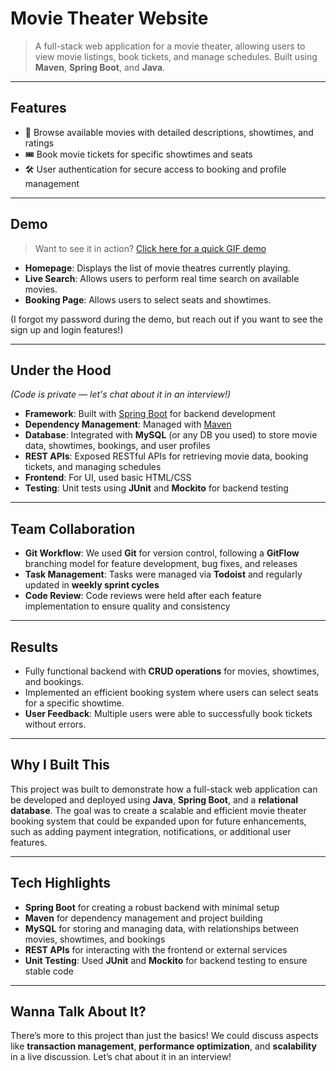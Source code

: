 # Movie Theater Website

> A full-stack web application for a movie theater, allowing users to view movie listings, book tickets, and manage schedules. Built using **Maven**, **Spring Boot**, and **Java**.

---

## Features

- 🎥 Browse available movies with detailed descriptions, showtimes, and ratings
- 🎟️ Book movie tickets for specific showtimes and seats
- 🛠️ User authentication for secure access to booking and profile management

---

## Demo

> Want to see it in action? [Click here for a quick GIF demo](MovieWebDemo.gif)

- **Homepage**: Displays the list of movie theatres currently playing.
- **Live Search**: Allows users to perform real time search on available movies.
- **Booking Page**: Allows users to select seats and showtimes.

(I forgot my password during the demo, but reach out if you want to see the sign up and login features!)


---

## Under the Hood

*(Code is private — let's chat about it in an interview!)*

- **Framework**: Built with [Spring Boot](https://spring.io/projects/spring-boot) for backend development
- **Dependency Management**: Managed with [Maven](https://maven.apache.org/)
- **Database**: Integrated with **MySQL** (or any DB you used) to store movie data, showtimes, bookings, and user profiles
- **REST APIs**: Exposed RESTful APIs for retrieving movie data, booking tickets, and managing schedules
- **Frontend**: For UI, used basic HTML/CSS
- **Testing**: Unit tests using **JUnit** and **Mockito** for backend testing

---

## Team Collaboration

- **Git Workflow**: We used **Git** for version control, following a **GitFlow** branching model for feature development, bug fixes, and releases
- **Task Management**: Tasks were managed via **Todoist** and regularly updated in **weekly sprint cycles**
- **Code Review**: Code reviews were held after each feature implementation to ensure quality and consistency

---

## Results

- Fully functional backend with **CRUD operations** for movies, showtimes, and bookings.
- Implemented an efficient booking system where users can select seats for a specific showtime.
- **User Feedback**: Multiple users were able to successfully book tickets without errors.

---

## Why I Built This

This project was built to demonstrate how a full-stack web application can be developed and deployed using **Java**, **Spring Boot**, and a **relational database**. The goal was to create a scalable and efficient movie theater booking system that could be expanded upon for future enhancements, such as adding payment integration, notifications, or additional user features.

---

## Tech Highlights

- **Spring Boot** for creating a robust backend with minimal setup
- **Maven** for dependency management and project building
- **MySQL** for storing and managing data, with relationships between movies, showtimes, and bookings
- **REST APIs** for interacting with the frontend or external services
- **Unit Testing**: Used **JUnit** and **Mockito** for backend testing to ensure stable code

---

## Wanna Talk About It?

There’s more to this project than just the basics! We could discuss aspects like **transaction management**, **performance optimization**, and **scalability** in a live discussion. Let’s chat about it in an interview!